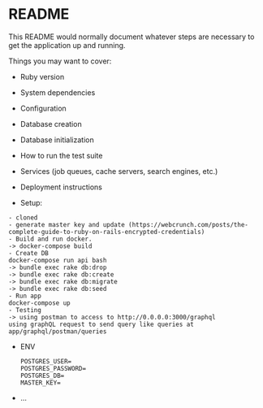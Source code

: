 # README

This README would normally document whatever steps are necessary to get the
application up and running.

Things you may want to cover:

* Ruby version

* System dependencies

* Configuration

* Database creation

* Database initialization

* How to run the test suite

* Services (job queues, cache servers, search engines, etc.)

* Deployment instructions
* Setup:
```
- cloned
- generate master key and update (https://webcrunch.com/posts/the-complete-guide-to-ruby-on-rails-encrypted-credentials)
- Build and run docker.
-> docker-compose build
- Create DB
docker-compose run api bash
-> bundle exec rake db:drop
-> bundle exec rake db:create
-> bundle exec rake db:migrate
-> bundle exec rake db:seed
- Run app
docker-compose up
- Testing
-> using postman to access to http://0.0.0.0:3000/graphql
using graphQL request to send query like queries at app/graphql/postman/queries
```
* ENV
  ```
  POSTGRES_USER=
  POSTGRES_PASSWORD=
  POSTGRES_DB=
  MASTER_KEY=
  ```
* ...
